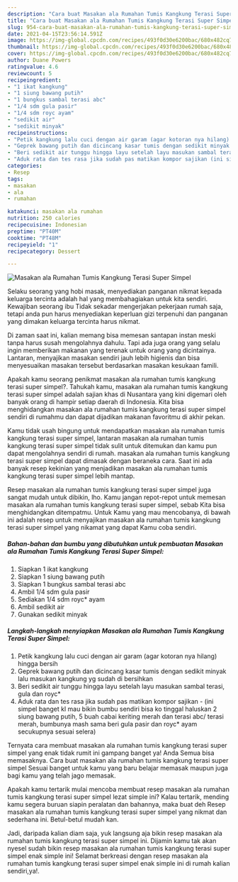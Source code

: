 ```yaml
---
description: "Cara buat Masakan ala Rumahan Tumis Kangkung Terasi Super Simpel yang lezat Untuk Jualan"
title: "Cara buat Masakan ala Rumahan Tumis Kangkung Terasi Super Simpel yang lezat Untuk Jualan"
slug: 954-cara-buat-masakan-ala-rumahan-tumis-kangkung-terasi-super-simpel-yang-lezat-untuk-jualan
date: 2021-04-15T23:56:14.591Z
image: https://img-global.cpcdn.com/recipes/493f0d30e6200bac/680x482cq70/masakan-ala-rumahan-tumis-kangkung-terasi-super-simpel-foto-resep-utama.jpg
thumbnail: https://img-global.cpcdn.com/recipes/493f0d30e6200bac/680x482cq70/masakan-ala-rumahan-tumis-kangkung-terasi-super-simpel-foto-resep-utama.jpg
cover: https://img-global.cpcdn.com/recipes/493f0d30e6200bac/680x482cq70/masakan-ala-rumahan-tumis-kangkung-terasi-super-simpel-foto-resep-utama.jpg
author: Duane Powers
ratingvalue: 4.6
reviewcount: 5
recipeingredient:
- "1 ikat kangkung"
- "1 siung bawang putih"
- "1 bungkus sambal terasi abc"
- "1/4 sdm gula pasir"
- "1/4 sdm royc ayam"
- "sedikit air"
- "sedikit minyak"
recipeinstructions:
- "Petik kangkung lalu cuci dengan air garam (agar kotoran nya hilang) hingga bersih"
- "Geprek bawang putih dan dicincang kasar tumis dengan sedikit minyak lalu masukan kangkung yg sudah di bersihkan"
- "Beri sedikit air tunggu hingga layu setelah layu masukan sambal terasi, gula dan royc*"
- "Aduk rata dan tes rasa jika sudah pas matikan kompor sajikan (ini simpel banget kl mau bikin bumbu sendiri bisa ko tinggal haluskan 2 siung bawang putih, 5 buah cabai keriting merah dan terasi abc/ terasi merah, bumbunya mash sama beri gula pasir dan royc* ayam secukupnya sesuai selera)"
categories:
- Resep
tags:
- masakan
- ala
- rumahan

katakunci: masakan ala rumahan 
nutrition: 250 calories
recipecuisine: Indonesian
preptime: "PT40M"
cooktime: "PT48M"
recipeyield: "1"
recipecategory: Dessert

---
```



![Masakan ala Rumahan Tumis Kangkung Terasi Super Simpel](https://img-global.cpcdn.com/recipes/493f0d30e6200bac/680x482cq70/masakan-ala-rumahan-tumis-kangkung-terasi-super-simpel-foto-resep-utama.jpg)

Selaku seorang yang hobi masak, menyediakan panganan nikmat kepada keluarga tercinta adalah hal yang membahagiakan untuk kita sendiri. Kewajiban seorang ibu Tidak sekadar mengerjakan pekerjaan rumah saja, tetapi anda pun harus menyediakan keperluan gizi terpenuhi dan panganan yang dimakan keluarga tercinta harus nikmat.

Di zaman  saat ini, kalian memang bisa memesan santapan instan meski tanpa harus susah mengolahnya dahulu. Tapi ada juga orang yang selalu ingin memberikan makanan yang terenak untuk orang yang dicintainya. Lantaran, menyajikan masakan sendiri jauh lebih higienis dan bisa menyesuaikan masakan tersebut berdasarkan masakan kesukaan famili. 



Apakah kamu seorang penikmat masakan ala rumahan tumis kangkung terasi super simpel?. Tahukah kamu, masakan ala rumahan tumis kangkung terasi super simpel adalah sajian khas di Nusantara yang kini digemari oleh banyak orang di hampir setiap daerah di Indonesia. Kita bisa menghidangkan masakan ala rumahan tumis kangkung terasi super simpel sendiri di rumahmu dan dapat dijadikan makanan favoritmu di akhir pekan.

Kamu tidak usah bingung untuk mendapatkan masakan ala rumahan tumis kangkung terasi super simpel, lantaran masakan ala rumahan tumis kangkung terasi super simpel tidak sulit untuk ditemukan dan kamu pun dapat mengolahnya sendiri di rumah. masakan ala rumahan tumis kangkung terasi super simpel dapat dimasak dengan beraneka cara. Saat ini ada banyak resep kekinian yang menjadikan masakan ala rumahan tumis kangkung terasi super simpel lebih mantap.

Resep masakan ala rumahan tumis kangkung terasi super simpel juga sangat mudah untuk dibikin, lho. Kamu jangan repot-repot untuk memesan masakan ala rumahan tumis kangkung terasi super simpel, sebab Kita bisa menghidangkan ditempatmu. Untuk Kamu yang mau mencobanya, di bawah ini adalah resep untuk menyajikan masakan ala rumahan tumis kangkung terasi super simpel yang nikamat yang dapat Kamu coba sendiri.

<!--inarticleads1-->

##### Bahan-bahan dan bumbu yang dibutuhkan untuk pembuatan Masakan ala Rumahan Tumis Kangkung Terasi Super Simpel:

1. Siapkan 1 ikat kangkung
1. Siapkan 1 siung bawang putih
1. Siapkan 1 bungkus sambal terasi abc
1. Ambil 1/4 sdm gula pasir
1. Sediakan 1/4 sdm royc* ayam
1. Ambil sedikit air
1. Gunakan sedikit minyak




<!--inarticleads2-->

##### Langkah-langkah menyiapkan Masakan ala Rumahan Tumis Kangkung Terasi Super Simpel:

1. Petik kangkung lalu cuci dengan air garam (agar kotoran nya hilang) hingga bersih
1. Geprek bawang putih dan dicincang kasar tumis dengan sedikit minyak lalu masukan kangkung yg sudah di bersihkan
1. Beri sedikit air tunggu hingga layu setelah layu masukan sambal terasi, gula dan royc*
1. Aduk rata dan tes rasa jika sudah pas matikan kompor sajikan - (ini simpel banget kl mau bikin bumbu sendiri bisa ko tinggal haluskan 2 siung bawang putih, 5 buah cabai keriting merah dan terasi abc/ terasi merah, bumbunya mash sama beri gula pasir dan royc* ayam secukupnya sesuai selera)




Ternyata cara membuat masakan ala rumahan tumis kangkung terasi super simpel yang enak tidak rumit ini gampang banget ya! Anda Semua bisa memasaknya. Cara buat masakan ala rumahan tumis kangkung terasi super simpel Sesuai banget untuk kamu yang baru belajar memasak maupun juga bagi kamu yang telah jago memasak.

Apakah kamu tertarik mulai mencoba membuat resep masakan ala rumahan tumis kangkung terasi super simpel lezat simple ini? Kalau tertarik, mending kamu segera buruan siapin peralatan dan bahannya, maka buat deh Resep masakan ala rumahan tumis kangkung terasi super simpel yang nikmat dan sederhana ini. Betul-betul mudah kan. 

Jadi, daripada kalian diam saja, yuk langsung aja bikin resep masakan ala rumahan tumis kangkung terasi super simpel ini. Dijamin kamu tak akan nyesel sudah bikin resep masakan ala rumahan tumis kangkung terasi super simpel enak simple ini! Selamat berkreasi dengan resep masakan ala rumahan tumis kangkung terasi super simpel enak simple ini di rumah kalian sendiri,ya!.

